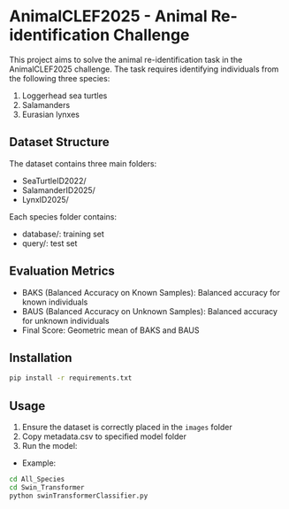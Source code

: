 # AnimalCLEF2025 - Animal Re-identification Challenge

This project aims to solve the animal re-identification task in the AnimalCLEF2025 challenge. The task requires identifying individuals from the following three species:
1. Loggerhead sea turtles
2. Salamanders
3. Eurasian lynxes

## Dataset Structure
The dataset contains three main folders:
- SeaTurtleID2022/
- SalamanderID2025/
- LynxID2025/

Each species folder contains:
- database/: training set
- query/: test set

## Evaluation Metrics
- BAKS (Balanced Accuracy on Known Samples): Balanced accuracy for known individuals
- BAUS (Balanced Accuracy on Unknown Samples): Balanced accuracy for unknown individuals
- Final Score: Geometric mean of BAKS and BAUS

## Installation
```bash
pip install -r requirements.txt
```

## Usage
1. Ensure the dataset is correctly placed in the `images` folder
2. Copy metadata.csv to specified model folder
3. Run the model:
- Example:
```bash
cd All_Species
cd Swin_Transformer
python swinTransformerClassifier.py
``` 